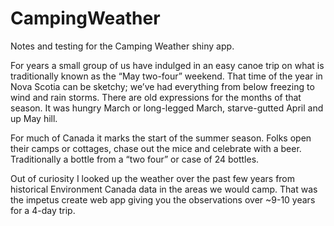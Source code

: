 # CampingWeather
Notes and testing for the Camping Weather shiny app.

For years a small group of us have indulged in an easy canoe trip on what is traditionally known as the “May two-four” weekend.
That time of the year in Nova Scotia can be sketchy; we’ve had everything from below freezing to wind and rain storms.
There are old expressions for the months of that season. It was hungry March or long-legged March, starve-gutted April and up May hill.

For much of Canada it marks the start of the summer season. Folks open their camps or cottages, chase out the mice and celebrate with a beer.
Traditionally a bottle from a “two four” or case of 24 bottles.

Out of curiosity I looked up the weather over the past few years from historical Environment Canada data in the areas we would camp.  That was the impetus
create  web app giving you the observations over ~9-10 years for a 4-day trip.
